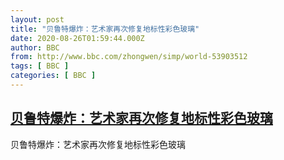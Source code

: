 ```yaml
---
layout: post
title: "贝鲁特爆炸：艺术家再次修复地标性彩色玻璃"
date: 2020-08-26T01:59:44.000Z
author: BBC
from: http://www.bbc.com/zhongwen/simp/world-53903512
tags: [ BBC ]
categories: [ BBC ]
---
```

<!--1598407184000-->
[贝鲁特爆炸：艺术家再次修复地标性彩色玻璃](http://www.bbc.com/zhongwen/simp/world-53903512)
------

<div>
贝鲁特爆炸：艺术家再次修复地标性彩色玻璃
</div>
